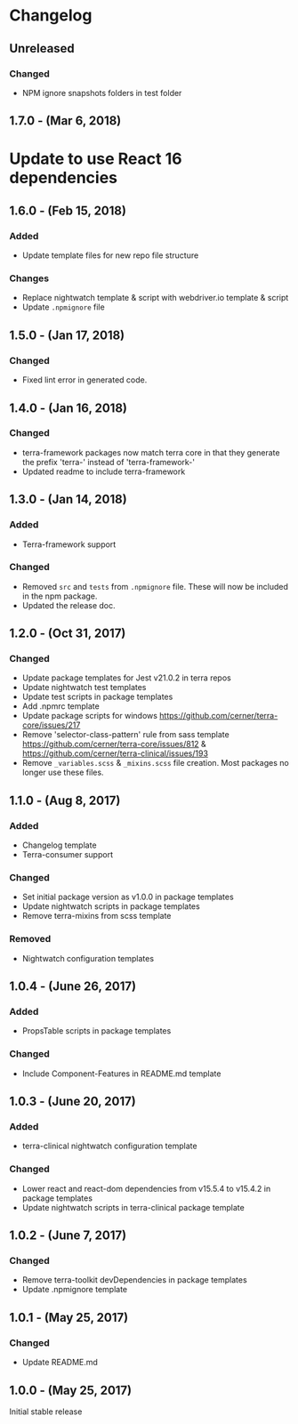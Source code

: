 Changelog
=========

Unreleased
------------------
### Changed
* NPM ignore snapshots folders in test folder

1.7.0 - (Mar 6, 2018)
------------------
# Update to use React 16 dependencies

1.6.0 - (Feb 15, 2018)
------------------
### Added
* Update template files for new repo file structure

### Changes
* Replace nightwatch template & script with webdriver.io template & script
* Update `.npmignore` file


1.5.0 - (Jan 17, 2018)
------------------
### Changed
* Fixed lint error in generated code.

1.4.0 - (Jan 16, 2018)
------------------
### Changed
* terra-framework packages now match terra core in that they generate the prefix 'terra-' instead of 'terra-framework-'
* Updated readme to include terra-framework

1.3.0 - (Jan 14, 2018)
------------------
### Added
* Terra-framework support

### Changed
* Removed `src` and `tests` from `.npmignore` file. These will now be included in the npm package.
* Updated the release doc.

1.2.0 - (Oct 31, 2017)
------------------
### Changed
* Update package templates for Jest v21.0.2 in terra repos
* Update nightwatch test templates
* Update test scripts in package templates
* Add .npmrc template
* Update package scripts for windows https://github.com/cerner/terra-core/issues/217
* Remove 'selector-class-pattern' rule from sass template https://github.com/cerner/terra-core/issues/812 & https://github.com/cerner/terra-clinical/issues/193
* Remove `_variables.scss` & `_mixins.scss` file creation. Most packages no longer use these files.

1.1.0 - (Aug 8, 2017)
------------------
### Added
* Changelog template
* Terra-consumer support

### Changed
* Set initial package version as v1.0.0 in package templates
* Update nightwatch scripts in package templates
* Remove terra-mixins from scss template

### Removed
* Nightwatch configuration templates

1.0.4 - (June 26, 2017)
------------------
### Added
* PropsTable scripts in package templates

### Changed
* Include Component-Features in README.md template

1.0.3 - (June 20, 2017)
------------------
### Added
* terra-clinical nightwatch configuration template

### Changed
* Lower react and react-dom dependencies from v15.5.4 to v15.4.2 in package templates
* Update nightwatch scripts in terra-clinical package template

1.0.2 - (June 7, 2017)
------------------
### Changed
* Remove terra-toolkit devDependencies in package templates
* Update .npmignore template

1.0.1 - (May 25, 2017)
------------------
### Changed
* Update README.md

1.0.0 - (May 25, 2017)
------------------
Initial stable release
